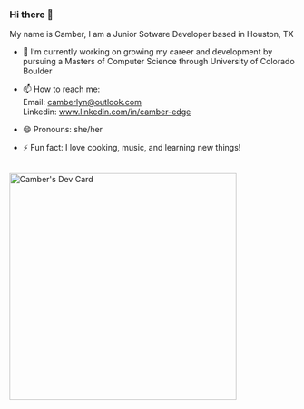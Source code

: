 ### Hi there 👋

My name is Camber, I am a Junior Sotware Developer based in Houston, TX

- 🔭 I’m currently working on growing my career and development by pursuing a Masters of Computer Science through University of Colorado Boulder
  
- 📫 How to reach me: <br>
  Email: camberlyn@outlook.com <br>
  Linkedin: www.linkedin.com/in/camber-edge
- 😄 Pronouns: she/her
- ⚡ Fun fact: I love cooking, music, and learning new things!
<br>
<a href="https://app.daily.dev/cedge2"><img src="https://api.daily.dev/devcards/76a757021a4d4451a39e7c3fac17b9e5.png?r=uma" width="400" alt="Camber's Dev Card"/></a>

